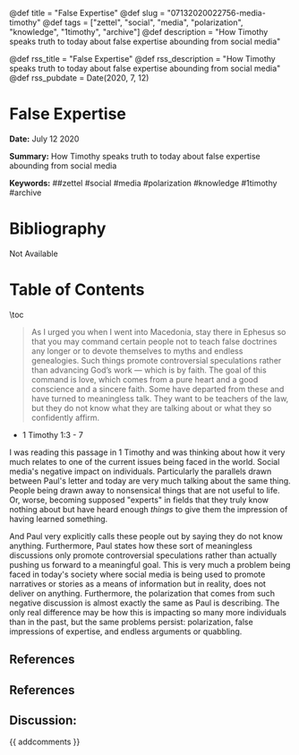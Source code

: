 @def title = "False Expertise"
@def slug = "07132020022756-media-timothy"
@def tags = ["zettel", "social", "media", "polarization", "knowledge", "1timothy", "archive"]
@def description = "How Timothy speaks truth to today about false expertise abounding from social media"

@def rss_title = "False Expertise"
@def rss_description = "How Timothy speaks truth to today about false expertise abounding from social media"
@def rss_pubdate = Date(2020, 7, 12)


False Expertise
=========

**Date:** July 12 2020

**Summary:** How Timothy speaks truth to today about false expertise abounding from social media

**Keywords:** ##zettel #social #media #polarization #knowledge #1timothy #archive

Bibliography
==========

Not Available

Table of Contents
=========

\toc

> As I urged you when I went into Macedonia, stay there in Ephesus so that you may command certain people not to teach false doctrines any longer or to devote themselves to myths and endless genealogies. Such things promote controversial speculations rather than advancing God’s work — which is by faith. The goal of this command is love, which comes from a pure heart and a good conscience and a sincere faith. Some have departed from these and have turned to meaningless talk. They want to be teachers of the law, but they do not know what they are talking about or what they so confidently affirm.


  * 1 Timothy 1:3 - 7

I was reading this passage in 1 Timothy and was thinking about how it very much relates to one of the current issues being faced in the world. Social media's negative impact on individuals. Particularly the parallels drawn between Paul's letter and today are very much talking about the same thing. People being drawn away to nonsensical things that are not useful to life. Or, worse, becoming supposed "experts" in fields that they truly know nothing about but have heard enough *things* to give them the impression of having learned something.

And Paul very explicitly calls these people out by saying they do not know anything. Furthermore, Paul states how these sort of meaningless discussions only promote controversial speculations rather than actually pushing us forward to a meaningful goal. This is very much a problem being faced in today's society where social media is being used to promote narratives or stories as a means of information but in reality, does not deliver on anything. Furthermore, the polarization that comes from such negative discussion is almost exactly the same as Paul is describing. The only real difference may be how this is impacting so many more individuals than in the past, but the same problems persist: polarization, false impressions of expertise, and endless arguments or quabbling. 

## References

## References
## Discussion: 

{{ addcomments }}
